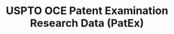 ---
layout: default
bigquery: https://console.cloud.google.com/bigquery?p=patents-public-data&d=uspto_oce_pair&page=dataset
citation: 'Graham, S. Marco, A., and Miller, A. (2015). “The USPTO Patent Examination
  Research Dataset: A Window on the Process of Patent Examination.”'
contributors: Graham, S. Marco, A., Miller, A.
cost: None
description: The latest version of PatEx (referred to below as the 2020 release) contains
  detailed information on nearly 11.9 million publicly-viewable provisional and non-provisional
  patent applications to the USPTO and over 4.6 million Patent Cooperation Treaty
  (PCT) applications. It is based on data that OCE downloaded from the Patent Examination
  Data System (PEDS) in April, 2021. The PEDS data are sourced from Public PAIR. The
  first time that OCE used PEDS as the basis of PatEx was for the 2019 release. We
  took the PEDS data and organized it into the familiar PatEx data files, which are
  based on the organization of the Public PAIR portal. The data files include information
  on each application’s characteristics, prosecution history, continuation history,
  claims of foreign priority, patent term adjustment history, publication history,
  and correspondence address information.
documentation: 'For the 2019 and later releases, new technical documentation is available
  https://www.uspto.gov/sites/default/files/documents/PatEx-2019-Technical-Doc.pdf


  A document describing the 2014-2017 data sets is available and can be cited as:
  Graham, Stuart J.H. and Marco, Alan C. and Miller, Richard, The USPTO Patent Examination
  Research Dataset: A Window on the Process of Patent Examination (November 30, 2015).
  Available at SSRN: https://ssrn.com/abstract=2702637.'
last_edit: Mon, 04 Apr 2022 19:06:22 GMT
location: https://www.uspto.gov/ip-policy/economic-research/research-datasets/patent-examination-research-dataset-public-pair
maintained_by: EconomicsData@uspto.gov
related_publications: https://ssrn.com/abstract=29956744, https://ssrn.com/abstract=2702637
schema_fields: '[''event_description'', ''correspondence_street_line_2'', ''disposal_type'',
  ''correspondence_country_name'', ''inventor_name_middle'', ''application_number'',
  ''wipo_pub_date'', ''correspondence_region_code'', ''sequence_number'', ''child_filing_date'',
  ''examiner_name_middle'', ''inventor_name_first'', ''inventor_country_name'', ''inventor_address_type'',
  ''parent_country'', ''inventor_country_code'', ''uspc_subclass'', ''parent_filing_date'',
  ''examiner_art_unit'', ''invention_subject_matter'', ''wipo_pub_number'', ''aia_first_to_file'',
  ''correspondence_region_name'', ''examiner_name_last'', ''correspondence_country_code'',
  ''event_code'', ''earliest_pgpub_date'', ''customer_number'', ''abandon_date'',
  ''correspondence_name_line_1'', ''examiner_name_first'', ''foreign_parent_id'',
  ''correspondence_street_line_1'', ''correspondence_city'', ''appl_status_date'',
  ''parent_application_number'', ''appl_status_code'', ''patent_number'', ''filing_date'',
  ''examiner_id'', ''child_application_number'', ''invention_title'', ''application_number_pair'',
  ''file_location_date'', ''status_description'', ''foreign_parent_date'', ''inventor_rank'',
  ''correspondence_name_line_2'', ''uspc_class'', ''file_location'', ''earliest_pgpub_number'',
  ''patent_issue_date'', ''confirm_number'', ''continuation_type'', ''parent_country_code'',
  ''inventor_region_code'', ''atty_docket_number'', ''application_type'', ''status_code'',
  ''inventor_name_last'', ''correspondence_postal_code'', ''small_entity_indicator'',
  ''recorded_date'']'
shortname: patex
tags:
- patents
- legal
- history
terms_of_use: 'USPTO’s online databases are not designed or intended to be a source
  for bulk downloads of USPTO data when accessed through the website’s interfaces.
  Individuals, companies, IP addresses, or blocks of IP addresses who, in effect,
  deny or decrease service by generating unusually high numbers of database accesses
  (searches, pages, or hits), whether generated manually or in an automated fashion,
  may be denied access to USPTO servers without notice.


  Bulk data products may be separately obtained from the USPTO, either for free or
  at the cost of dissemination. For details, see information on Electronic Bulk Data
  Products: https://www.uspto.gov/learning-and-resources/electronic-bulk-data-products'
title: USPTO OCE Patent Examination Research Data (PatEx)
uuid: 4342caa7-23af-420c-b2f6-6088f133df6a
---